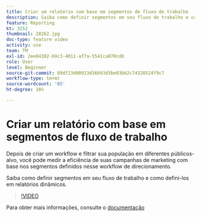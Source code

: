```yaml
---
title: Criar um relatório com base em segmentos de fluxo de trabalho
description: Saiba como definir segmentos em seu fluxo de trabalho e como defini-los em relatórios dinâmicos.
feature: Reporting
kt: 3252
thumbnail: 28262.jpg
doc-type: feature video
activity: use
team: TM
exl-id: 2ee84302-69c3-4011-af7a-5541ca070cd8
role: User
level: Beginner
source-git-commit: 89df23d00913d36b93d3be03b62c74320524f9c7
workflow-type: tm+mt
source-wordcount: '85'
ht-degree: 16%

---
```


# Criar um relatório com base em segmentos de fluxo de trabalho

Depois de criar um workflow e filtrar sua população em diferentes públicos-alvo, você pode medir a eficiência de suas campanhas de marketing com base nos segmentos definidos nesse workflow de direcionamento.

Saiba como definir segmentos em seu fluxo de trabalho e como defini-los em relatórios dinâmicos.

>[!VIDEO](https://video.tv.adobe.com/v/28262?quality=12&learn=on)

Para obter mais informações, consulte o [documentação](https://experienceleague.adobe.com/docs/campaign-standard/using/reporting/customizing-reports/creating-a-report-workflow-segment.html?lang=en)
